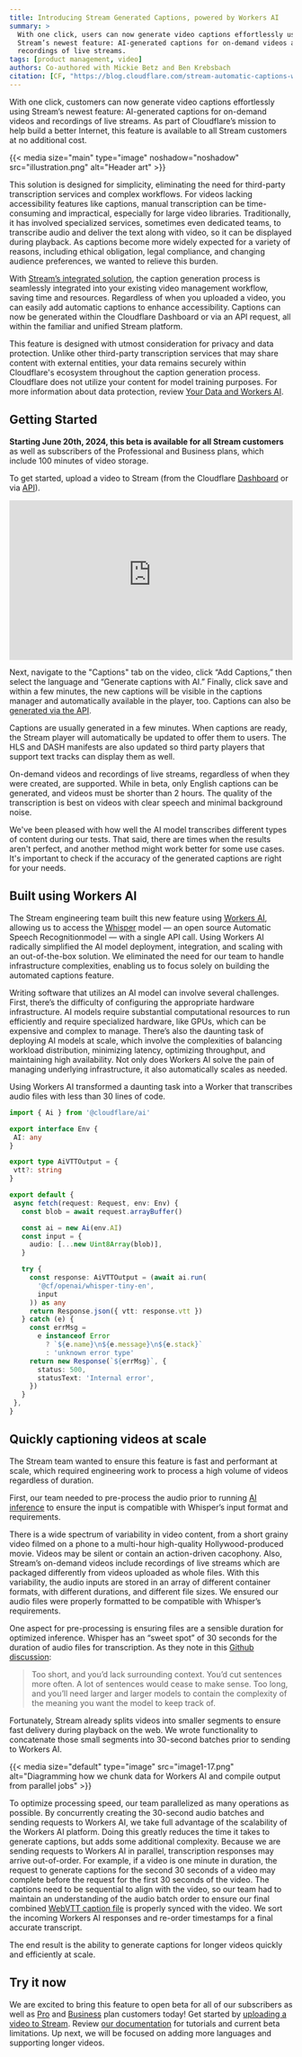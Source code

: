 ```yaml
---
title: Introducing Stream Generated Captions, powered by Workers AI
summary: >
  With one click, users can now generate video captions effortlessly using
  Stream’s newest feature: AI-generated captions for on-demand videos and
  recordings of live streams.
tags: [product management, video]
authors: Co-authored with Mickie Betz and Ben Krebsbach
citation: [CF, "https://blog.cloudflare.com/stream-automatic-captions-with-ai"]
---
```


With one click, customers can now generate video captions effortlessly using
Stream’s newest feature: AI-generated captions for on-demand videos and
recordings of live streams. As part of Cloudflare’s mission to help build a
better Internet, this feature is available to all Stream customers at no
additional cost.

{{< media size="main" type="image" noshadow="noshadow" src="illustration.png" alt="Header art" >}}

This solution is designed for simplicity, eliminating the need for third-party
transcription services and complex workflows. For videos lacking accessibility
features like captions, manual transcription can be time-consuming and
impractical, especially for large video libraries. Traditionally, it has
involved specialized services, sometimes even dedicated teams, to transcribe
audio and deliver the text along with video, so it can be displayed during
playback. As captions become more widely expected for a variety of reasons,
including ethical obligation, legal compliance, and changing audience
preferences, we wanted to relieve this burden.

With [Stream’s integrated solution](https://www.cloudflare.com/products/cloudflare-stream/),
the caption generation process is seamlessly integrated into your existing video
management workflow, saving time and resources. Regardless of when you uploaded
a video, you can easily add automatic captions to enhance accessibility.
Captions can now be generated within the Cloudflare Dashboard or via an API
request, all within the familiar and unified Stream platform.

This feature is designed with utmost consideration for privacy and data
protection. Unlike other third-party transcription services that may share
content with external entities, your data remains securely within Cloudflare's
ecosystem throughout the caption generation process. Cloudflare does not utilize
your content for model training purposes. For more information about data
protection, review [Your Data and Workers AI](https://developers.cloudflare.com/workers-ai/privacy/).

## Getting Started

**Starting June 20th, 2024, this beta is available for all Stream customers** as
well as subscribers of the Professional and Business plans, which include 100
minutes of video storage.

To get started, upload a video to Stream (from the Cloudflare
[Dashboard](https://dash.cloudflare.com/?to=/:account/stream) or via
[API](https://developers.cloudflare.com/stream/uploading-videos/upload-video-file/)).

<div style="position: relative; padding-top: 56.25%;">
  <iframe
    src="https://customer-igynxd2rwhmuoxw8.cloudflarestream.com/1f555c7f276979e086688117b2a683fb/iframe?muted=true&preload=true&loop=true&autoplay=true&poster=https%3A%2F%2Fcustomer-igynxd2rwhmuoxw8.cloudflarestream.com%2F1f555c7f276979e086688117b2a683fb%2Fthumbnails%2Fthumbnail.jpg%3Ftime%3D%26height%3D600"
    loading="lazy"
    style="border: none; position: absolute; top: 0; left: 0; height: 100%; width: 100%;"
    allow="accelerometer; gyroscope; autoplay; encrypted-media; picture-in-picture;"
    allowfullscreen="true"
  ></iframe>
</div>

Next, navigate to the "Captions" tab on the video, click “Add Captions,” then
select the language and “Generate captions with AI.” Finally, click save and
within a few minutes, the new captions will be visible in the captions manager
and automatically available in the player, too. Captions can also be
[generated via the API](https://developers.cloudflare.com/stream/edit-videos/adding-captions/).

Captions are usually generated in a few minutes. When captions are ready, the
Stream player will automatically be updated to offer them to users. The HLS and
DASH manifests are also updated so third party players that support text tracks
can display them as well.

On-demand videos and recordings of live streams, regardless of when they were
created, are supported. While in beta, only English captions can be generated,
and videos must be shorter than 2 hours. The quality of the transcription is
best on videos with clear speech and minimal background noise.

We've been pleased with how well the AI model transcribes different types of
content during our tests. That said, there are times when the results aren't
perfect, and another method might work better for some use cases. It's important
to check if the accuracy of the generated captions are right for your needs.

## Built using Workers AI

The Stream engineering team built this new feature using
[Workers AI](https://developers.cloudflare.com/workers-ai/), allowing us to
access the [Whisper](https://developers.cloudflare.com/workers-ai/models/whisper/)
model &mdash; an open source Automatic Speech Recognitionmodel &mdash; with a
single API call. Using Workers AI radically simplified the AI model deployment,
integration, and scaling with an out-of-the-box solution. We eliminated the need
for our team to handle infrastructure complexities, enabling us to focus solely
on building the automated captions feature.

Writing software that utilizes an AI model can involve several challenges.
First, there’s the difficulty of configuring the appropriate hardware
infrastructure. AI models require substantial computational resources to run
efficiently and require specialized hardware, like GPUs, which can be expensive
and complex to manage. There’s also the daunting task of deploying AI models at
scale, which involve the complexities of balancing workload distribution,
minimizing latency, optimizing throughput, and maintaining high availability.
Not only does Workers AI solve the pain of managing underlying infrastructure,
it also automatically scales as needed.

Using Workers AI transformed a daunting task into a Worker that transcribes
audio files with less than 30 lines of code.

``` typescript
import { Ai } from '@cloudflare/ai'

export interface Env {
 AI: any
}

export type AiVTTOutput = {
 vtt?: string
}

export default {
 async fetch(request: Request, env: Env) {
   const blob = await request.arrayBuffer()

   const ai = new Ai(env.AI)
   const input = {
     audio: [...new Uint8Array(blob)],
   }

   try {
     const response: AiVTTOutput = (await ai.run(
       '@cf/openai/whisper-tiny-en',
       input
     )) as any
     return Response.json({ vtt: response.vtt })
   } catch (e) {
     const errMsg =
       e instanceof Error
         ? `${e.name}\n${e.message}\n${e.stack}`
         : 'unknown error type'
     return new Response(`${errMsg}`, {
       status: 500,
       statusText: 'Internal error',
     })
   }
 },
}
```

## Quickly captioning videos at scale

The Stream team wanted to ensure this feature is fast and performant at scale,
which required engineering work to process a high volume of videos regardless of
duration.

First, our team needed to pre-process the audio prior to running
[AI inference](https://www.cloudflare.com/learning/ai/inference-vs-training/)
to ensure the input is compatible with Whisper’s input format and requirements.

There is a wide spectrum of variability in video content, from a short grainy
video filmed on a phone to a multi-hour high-quality Hollywood-produced movie.
Videos may be silent or contain an action-driven cacophony. Also, Stream’s
on-demand videos include recordings of live streams which are packaged
differently from videos uploaded as whole files. With this variability, the
audio inputs are stored in an array of different container formats, with
different durations, and different file sizes. We ensured our audio files were
properly formatted to be compatible with Whisper’s requirements.

One aspect for pre-processing is ensuring files are a sensible duration for
optimized inference. Whisper has an “sweet spot” of 30 seconds for the duration
of audio files for transcription. As they note in this
[Github discussion](https://github.com/openai/whisper/discussions/1118):

> Too short, and you’d lack surrounding context. You’d cut sentences more often. A
> lot of sentences would cease to make sense. Too long, and you’ll need larger and
> larger models to contain the complexity of the meaning you want the model to
> keep track of.

Fortunately, Stream already splits videos into smaller segments
to ensure fast delivery during playback on the web. We wrote functionality to
concatenate those small segments into 30-second batches prior to sending to
Workers AI.

{{< media size="default" type="image" src="image1-17.png" alt="Diagramming how we chunk data for Workers AI and compile output from parallel jobs" >}}


To optimize processing speed, our team parallelized as many operations as
possible. By concurrently creating the 30-second audio batches and sending
requests to Workers AI, we take full advantage of the scalability of the Workers
AI platform. Doing this greatly reduces the time it takes to generate captions,
but adds some additional complexity. Because we are sending requests to Workers
AI in parallel, transcription responses may arrive out-of-order. For example, if
a video is one minute in duration, the request to generate captions for the
second 30 seconds of a video may complete before the request for the first 30
seconds of the video. The captions need to be sequential to align with the
video, so our team had to maintain an understanding of the audio batch order to
ensure our final combined
[WebVTT caption file](https://developer.mozilla.org/en-US/docs/Web/API/WebVTT_API)
is properly synced with the video. We sort the incoming Workers AI responses and
re-order timestamps for a final accurate transcript.

The end result is the ability to generate captions for longer videos quickly and
efficiently at scale.

## Try it now

We are excited to bring this feature to open beta for all of our subscribers as
well as [Pro](https://www.cloudflare.com/plans/pro/) and
[Business](https://www.cloudflare.com/plans/business/) plan customers today! Get
started by [uploading a video to Stream](https://dash.cloudflare.com/?to=/:account/stream).
Review [our documentation](https://developers.cloudflare.com/stream/edit-videos/adding-captions/)
for tutorials and current beta limitations. Up next, we will be focused on
adding more languages and supporting longer videos.
